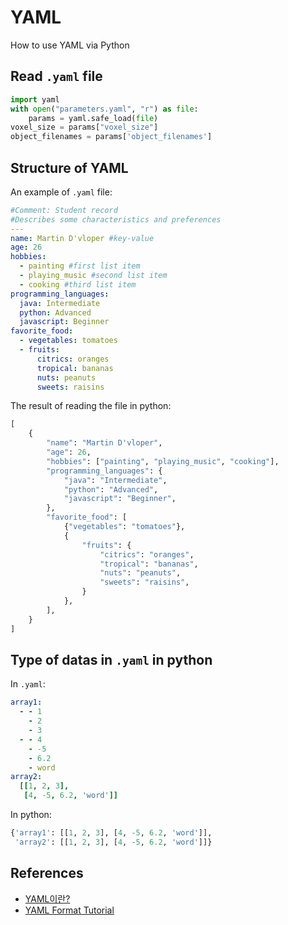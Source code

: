 # YAML
How to use YAML via Python

## Read `.yaml` file
```python
import yaml
with open("parameters.yaml", "r") as file:
    params = yaml.safe_load(file)
voxel_size = params["voxel_size"]
object_filenames = params['object_filenames']
```
## Structure of YAML
An example of `.yaml` file:
```yaml
#Comment: Student record
#Describes some characteristics and preferences
---
name: Martin D'vloper #key-value
age: 26
hobbies: 
  - painting #first list item
  - playing_music #second list item
  - cooking #third list item
programming_languages:
  java: Intermediate
  python: Advanced
  javascript: Beginner
favorite_food: 
  - vegetables: tomatoes 
  - fruits: 
      citrics: oranges 
      tropical: bananas
      nuts: peanuts
      sweets: raisins
```
The result of reading the file in python:
```python
[
    {
        "name": "Martin D'vloper",
        "age": 26,
        "hobbies": ["painting", "playing_music", "cooking"],
        "programming_languages": {
            "java": "Intermediate",
            "python": "Advanced",
            "javascript": "Beginner",
        },
        "favorite_food": [
            {"vegetables": "tomatoes"},
            {
                "fruits": {
                    "citrics": "oranges",
                    "tropical": "bananas",
                    "nuts": "peanuts",
                    "sweets": "raisins",
                }
            },
        ],
    }
]
```
## Type of datas in `.yaml` in python
In `.yaml`:
```yaml
array1:
  - - 1
    - 2
    - 3
  - - 4
    - -5
    - 6.2
    - word
array2:
  [[1, 2, 3], 
   [4, -5, 6.2, 'word']]
```
In python:
```python
{'array1': [[1, 2, 3], [4, -5, 6.2, 'word']], 
 'array2': [[1, 2, 3], [4, -5, 6.2, 'word']]}
```
## References
* [YAML이란?](https://www.redhat.com/ko/topics/automation/what-is-yaml)
* [YAML Format Tutorial](https://cantera.org/tutorials/yaml/yaml-format.html)
